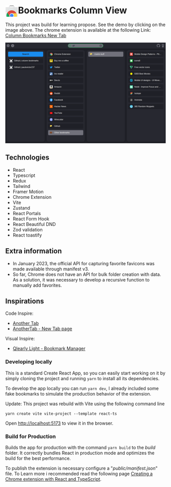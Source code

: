 # Bookmarks Column View<img src="./.github/img/chrome-web-store-icon.png" width="40" align="left">

This project was build for learning propose. See the demo by clicking on the image above. The chrome extension is available at the following Link:
<a href="https://chrome.google.com/webstore/detail/column-bookmarks-new-tab/ocjdiehlhhoiahkbbgmjnfeipjpbhhph?hl" target="_blank">
Column Bookmarks New Tab
</a>

<p align="center" margin-bottom="0">
  <a href="https://chrome-column-tab.vercel.app" target="_blank">
    <img alt="demo" width="auto" height="auto" src="./.github/img/demo(Desktop Normal).png"/>
  </a>
</p>

## Technologies

- React
- Typescript
- Redux
- Tailwind
- Framer Motion
- Chrome Extension
- Vite
- Zustand
- React Portals
- React Form Hook
- React Beautiful DND
- Zod validation
- React toastify

## Extra information

- In January 2023, the official API for capturing favorite favicons was made available through manifest v3.
- So far, Chrome does not have an API for bulk folder creation with data. As a solution, it was necessary to develop a recursive function to manually add favorites.

## Inspirations

Code Inspire:

- [Another Tab](https://chrome.google.com/webstore/detail/another-tab/oaaeanlgefipegfcbgpgnhhnpengdjld)
- [AnotherTab - New Tab page](https://chrome.google.com/webstore/detail/anothertab-new-tab-page/cpeojfdfhhgedcaiglbjdklaigennhpl)

Visual Inspire:

- [Qlearly Light - Bookmark Manager](https://chrome.google.com/webstore/detail/qlearly/kpbhikmncbpfajojloojehafbiijgaem)

### Developing locally

This is a standard Create React App, so you can easily start working on it by simply cloning the project and running `yarn` to install all its dependencies.

To develop the app locally you can run `yarn dev`, I already included some fake bookmarks to simulate the production behavior of the extension.

Update: This project was rebuild with Vite using the following command line

```shell
yarn create vite vite-project --template react-ts
```

Open [http://localhost:5173](http://localhost:5173) to view it in the browser.

### Build for Production

Builds the app for production with the command `yarn build` to the _build_ folder.
It correctly bundles React in production mode and optimizes the build for the best performance.

To publish the extension is necessary configure a "_public/manifest.json_" file. To Learn more i recommended read the following page [Creating a Chrome extension with React and TypeScript](https://blog.logrocket.com/creating-chrome-extension-react-typescript/).
